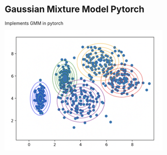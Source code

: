 # Gaussian Mixture Model Pytorch #
Implements GMM in pytorch

<p align="center">
<img src="assets/5_clusters.png" alt="Example Optimization"/>
</p>
